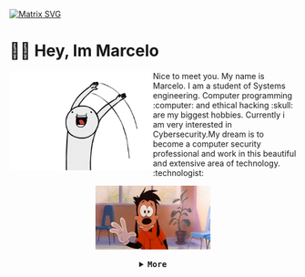   [![Matrix SVG](https://raw.githubusercontent.com/rodrigograca31/rodrigograca31/master/matrix.svg)]()

  # 👋🏻 Hey, Im Marcelo

<a href="">
	<img align="left" src="https://github.com/MarceloNoguera/MarceloNoguera/blob/master/assets/hi2.gif" width="50%"/>
</a>
<p>
Nice to meet you. My name is Marcelo. I am a student of Systems engineering. 
Computer programming :computer: and ethical hacking :skull: are my biggest hobbies.
Currently i am very interested in Cybersecurity.My dream is to become a computer security 
professional and work in this beautiful and extensive area of technology.
:technologist:
<div align="center">
  <img src="https://github.com/MarceloNoguera/MarceloNoguera/blob/master/assets/hi.gif" width="40%"/>
</div>
</p>

<details align="center">

<summary> <b> <samp> More </samp></b></summary>
<samp><br> 
<div>
	    
<h2 align="center">Skills</h2>

<p align="center"><img src="https://devicons.github.io/devicon/devicon.git/icons/python/python-original.svg" alt="python" width="40" height="40"/> <img		     
src="https://devicons.github.io/devicon/devicon.git/icons/cplusplus/cplusplus-original.svg" alt="cplusplus" width="40" height="40"/> <img
src="https://devicons.github.io/devicon/devicon.git/icons/csharp/csharp-original.svg" alt="csharp" width="40" height="40"/> <img 
src="https://devicons.github.io/devicon/devicon.git/icons/html5/html5-original-wordmark.svg" alt="html5" width="40" height="40"/> <img 					src="https://devicons.github.io/devicon/devicon.git/icons/css3/css3-original-wordmark.svg" alt="css3" width="40" height="40"/> <img 
src="https://devicons.github.io/devicon/devicon.git/icons/php/php-original.svg" alt="php" width="40" height="40"/> <img
src="https://www.vectorlogo.zone/logos/git-scm/git-scm-icon.svg" alt="git" width="40" height="40"/> <img  
src="https://devicons.github.io/devicon/devicon.git/icons/java/java-original-wordmark.svg" alt="java" width="40" height="40"/> <img src="https://devicons.github.io/devicon/devicon.git/icons/javascript/javascript-original.svg" alt="javascript" width="40" height="40"/> <img src="https://devicons.github.io/devicon/devicon.git/icons/linux/linux-original.svg" alt="linux" width="40" height="40"/> <img src="https://devicons.github.io/devicon/devicon.git/icons/mysql/mysql-original-wordmark.svg" alt="mysql" width="40" height="40"/> <img
src="https://www.vectorlogo.zone/logos/adobe_illustrator/adobe_illustrator-icon.svg" alt="illustrator" width="40" height="40"/> <img
src="https://devicons.github.io/devicon/devicon.git/icons/photoshop/photoshop-plain.svg" alt="photoshop" width="40" height="40"/>   </p>
</div> <br>

<a align="rigth">
  <img src="https://github.com/MarceloNoguera/MarceloNoguera/blob/master/assets/giphy.gif" width="50%"/> 
</a><br>

![GitHub stats](https://github-readme-stats.vercel.app/api?username=MarceloNoguera&show_icons=true)


[<img src='https://cdn.jsdelivr.net/npm/simple-icons@3.0.1/icons/github.svg' alt='github' height='40'>](https://github.com/MarceloNoguera)  [<img src='https://cdn.jsdelivr.net/npm/simple-icons@3.0.1/icons/linkedin.svg' alt='linkedin' height='40'>](https://www.linkedin.com/in/marcelo-noguera-412391190/)
